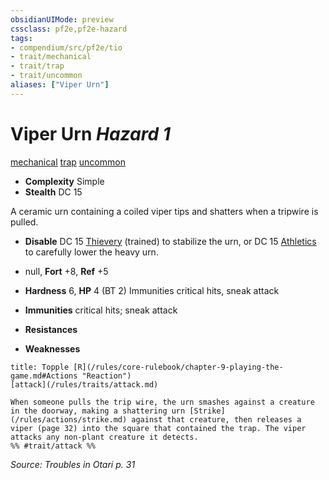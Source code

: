 ```yaml
---
obsidianUIMode: preview
cssclass: pf2e,pf2e-hazard
tags:
- compendium/src/pf2e/tio
- trait/mechanical
- trait/trap
- trait/uncommon
aliases: ["Viper Urn"]
---
```

# Viper Urn *Hazard 1*  
[mechanical](/rules/traits/mechanical.md)  [trap](/rules/traits/trap.md)  [uncommon](/rules/traits/uncommon.md)  

- **Complexity** Simple
- **Stealth** DC 15  

A ceramic urn containing a coiled viper tips and shatters when a tripwire is pulled.

- **Disable** DC 15 [Thievery](/compendium/skills.md#Thievery) (trained) to stabilize the urn, or DC 15 [Athletics](/compendium/skills.md#Athletics) to carefully lower the heavy urn.  

- null, **Fort** +8, **Ref** +5
- **Hardness** 6, **HP** 4 (BT 2) Immunities critical hits, sneak attack
- **Immunities** critical hits; sneak attack
- **Resistances** 
- **Weaknesses** 
     
```ad-embed-ability
title: Topple [R](/rules/core-rulebook/chapter-9-playing-the-game.md#Actions "Reaction")
[attack](/rules/traits/attack.md)  

When someone pulls the trip wire, the urn smashes against a creature in the doorway, making a shattering urn [Strike](/rules/actions/strike.md) against that creature, then releases a viper (page 32) into the square that contained the trap. The viper attacks any non-plant creature it detects.  
%% #trait/attack %%
```

*Source: Troubles in Otari p. 31*